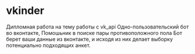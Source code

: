# vkinder
Дипломная работа на тему работы с vk_api
Одно-пользовательский бот во вконтакте,
Помошьник в поиске пары противоположного пола
Бот берет ваши данные из вконтакте, и исходя из них
делает выборку потенциально подходящих анкет.
